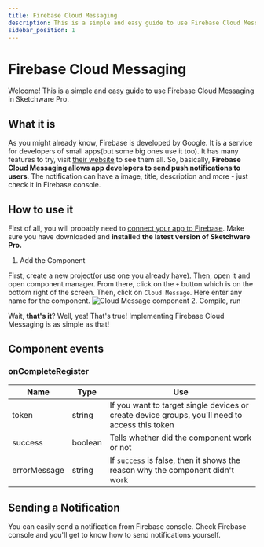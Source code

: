```yaml
---
title: Firebase Cloud Messaging
description: This is a simple and easy guide to use Firebase Cloud Messaging in Sketchware Pro.
sidebar_position: 1
---
```

# Firebase Cloud Messaging
Welcome! This is a simple and easy guide to use Firebase Cloud Messaging in Sketchware Pro.

## What it is
As you might already know, Firebase is developed by Google. It is a service for developers of small apps(but some big ones use it too). It has many features to try, visit [their website](https://firebase.google.com) to see them all. So, basically, **Firebase Cloud Messaging allows app developers to send push notifications to users**. The notification can have a image, title, description and more - just check it in Firebase console.
## How to use it
First of all, you will probably need to [connect your app to Firebase](/docs/connect-to-firebase). Make sure you have downloaded and **install**ed **the latest version of Sketchware Pro.**

1. Add the Component

First, create a new project(or use one you already have). Then, open it and open component manager. From there, click on the `+` button which is on the bottom right of the screen. Then, click on `Cloud Message`. Here enter any name for the component.
![Cloud Message component](/img/cloud_message.jpg)
2. Compile, run

Wait, **that's it**? Well, yes! That's true! Implementing Firebase Cloud Messaging is as simple as that!

## Component events
### onCompleteRegister

  | Name | Type | Use |
  | ---- | ---- | --- |
  | token | string | If you want to target single devices or create device groups, you'll need to access this token |
  | success | boolean | Tells whether did the component work or not |
  | errorMessage | string | If `success` is false, then it shows the reason why the component didn't work |

## Sending a Notification
You can easily send a notification from Firebase console. Check Firebase console and you'll get to know how to send notifications yourself.